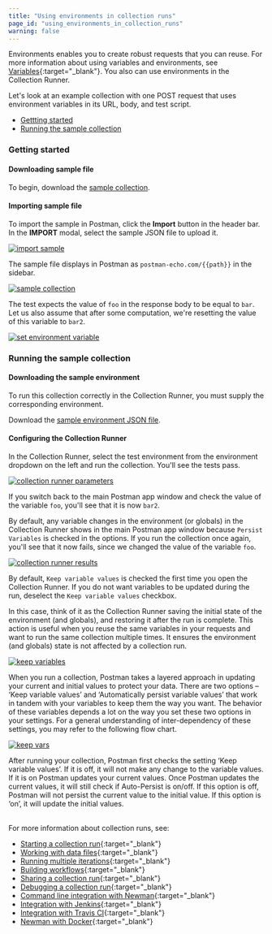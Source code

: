 ```yaml
---
title: "Using environments in collection runs"
page_id: "using_environments_in_collection_runs"
warning: false
---
```


Environments enables you to create robust requests that you can reuse. For more information about using variables and environments, see [Variables](/docs/v6/postman/environments_and_globals/variables){:target="_blank"}. You also can use environments in the Collection Runner. 


Let's look at an example collection with one POST request that uses environment variables in its URL, body, and test script. 
* [Gettting started](#getting-started)
* [Running the sample collection](#running-the-sample-collection)


### Getting started

#### Downloading sample file

To begin, download the [sample collection](https://s3.amazonaws.com/postman-static-getpostman-com/postman-docs/usingEnvironments.postman_collection.json). 

#### Importing sample file

To import the sample in Postman, click the **Import** button in the header bar. In the **IMPORT** modal, select the sample JSON file to upload it.

[![import sample](https://s3.amazonaws.com/postman-static-getpostman-com/postman-docs/import+modal.png)](https://s3.amazonaws.com/postman-static-getpostman-com/postman-docs/import+modal.png)

The sample file displays in Postman as `postman-echo.com/{{path}}` in the sidebar.

[![sample collection](https://s3.amazonaws.com/postman-static-getpostman-com/postman-docs/WS-runs_sample_collections.png)](https://s3.amazonaws.com/postman-static-getpostman-com/postman-docs/WS-runs_sample_collections.png)

The test expects the value of `foo` in the response body to be equal to `bar`. Let us also assume that after some computation, we're resetting the value of this variable to `bar2`.

[![set environment variable](https://s3.amazonaws.com/postman-static-getpostman-com/postman-docs/WS-runs_set_environment_variable2.png)](https://s3.amazonaws.com/postman-static-getpostman-com/postman-docs/WS-runs_set_environment_variable2.png) 

### Running the sample collection

#### Downloading the sample environment

To run this collection correctly in the Collection Runner, you must supply the corresponding environment.

Download the [sample environment JSON file](https://s3.amazonaws.com/postman-static-getpostman-com/postman-docs/testEnv.postman_environment.json). 

#### Configuring the Collection Runner

In the Collection Runner, select the test environment from the environment dropdown on the left and run the collection. You'll see the tests pass. 

[![collection runner parameters](https://s3.amazonaws.com/postman-static-getpostman-com/postman-docs/runs_collection_run.png)](https://s3.amazonaws.com/postman-static-getpostman-com/postman-docs/runs_collection_run.png)  

If you switch back to the main Postman app window and check the value of the variable `foo`, you'll see that it is now `bar2`. 

By default, any variable changes in the environment (or globals) in the Collection Runner shows in the main Postman app window because `Persist Variables` is checked in the options. If you run the collection once again, you'll see that it now fails, since we changed the value of the variable `foo`.

[![collection runner results](https://s3.amazonaws.com/postman-static-getpostman-com/postman-docs/58704076.png)](https://s3.amazonaws.com/postman-static-getpostman-com/postman-docs/58704076.png)

By default, `Keep variable values` is checked the first time you open the Collection Runner. If you do not want variables to be updated during the run, deselect the `Keep variable values` checkbox. 

In this case, think of it as the Collection Runner saving the initial state of the environment (and globals), and restoring it after the run is complete. This action is useful when you reuse the same variables in your requests and want to run the same collection multiple times. It ensures the environment (and globals) state is not affected by a collection run.

[![keep variables](https://s3.amazonaws.com/postman-static-getpostman-com/postman-docs/run_collection_run_keepvars.png)](https://s3.amazonaws.com/postman-static-getpostman-com/postman-docs/run_collection_run_keepvars.png)

When you run a collection, Postman takes a layered approach in updating your current and initial values to protect your data. There are two options –  ‘Keep variable values’ and ‘Automatically persist variable values’ that work in tandem with your variables to keep them the way you want. The behavior of these variables depends a lot on the way you set these two options in your settings. For a general understanding of inter-dependency of these settings, you may refer to the following flow chart. 

[![keep vars](https://s3.amazonaws.com/postman-static-getpostman-com/postman-docs/Flow-Chart.png)](https://s3.amazonaws.com/postman-static-getpostman-com/postman-docs/Flow-Chart.png)

After running your collection, Postman first checks the setting ‘Keep variable values’. If it is off, it will not make any change to the variable values. If it is on Postman updates your current values. Once Postman updates the current values, it will still check if Auto-Persist is on/off. If this option is off, Postman will not persist the current value to the initial value. If this option is ‘on’, it will update the initial values. 
<br>
<br>

For more information about collection runs, see:

* [Starting a collection run](/docs/v6/postman/collection_runs/starting_a_collection_run){:target="_blank"}
* [Working with data files](/docs/v6/postman/collection_runs/working_with_data_files){:target="_blank"}
* [Running multiple iterations](/docs/v6/postman/collection_runs/running_multiple_iterations){:target="_blank"}
* [Building workflows](/docs/v6/postman/collection_runs/building_workflows){:target="_blank"}
* [Sharing a collection run](/docs/v6/postman/collection_runs/sharing_a_collection_run){:target="_blank"}
* [Debugging a collection run](/docs/v6/postman/collection_runs/debugging_a_collection_run){:target="_blank"}
* [Command line integration with Newman](/docs/v6/postman/collection_runs/command_line_integration_with_newman){:target="_blank"}
* [Integration with Jenkins](/docs/v6/postman/collection_runs/integration_with_jenkins){:target="_blank"}
* [Integration with Travis CI](/docs/v6/postman/collection_runs/integration_with_travis){:target="_blank"}
* [Newman with Docker](/docs/v6/postman/collection_runs/newman_with_docker){:target="_blank"}
